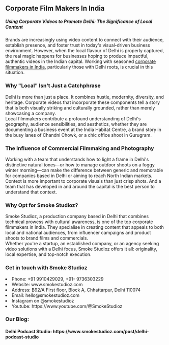 <h2>Corporate Film Makers In India</h2>
<h5>Using Corporate Videos to Promote Delhi: The Significance of Local Content</h5>
Brands are increasingly using video content to connect with their audience, establish presence, and foster trust in today's visual-driven business environment. However, when the local flavour of Delhi is properly captured, the real magic happens for businesses hoping to produce impactful, authentic videos in the Indian capital. Working with seasoned <a href="https://smokestudioz.com/" title="corporate filmmakers in India" alt"corporate filmmakers in India" >corporate filmmakers in India</a>, particularly those with Delhi roots, is crucial in this situation.<br>
<h3>Why "Local" Isn't Just a Catchphrase</h3>
Delhi is more than just a place. It combines hustle, modernity, diversity, and heritage. Corporate videos that incorporate these components tell a story that is both visually striking and culturally grounded, rather than merely showcasing a company.<br>
Local filmmakers contribute a profound understanding of Delhi's geography, audience sensibilities, and aesthetics, whether they are documenting a business event at the India Habitat Centre, a brand story in the busy lanes of Chandni Chowk, or a chic office shoot in Gurugram.<br>
<h3>The Influence of Commercial Filmmaking and Photography</h3>
Working with a team that understands how to light a frame in Delhi's distinctive natural tones—or how to manage outdoor shoots on a foggy winter morning—can make the difference between generic and memorable for companies based in Delhi or aiming to reach North Indian markets.<br>
Context is more important to corporate visuals than just crisp shots. And a team that has developed in and around the capital is the best person to understand that context.<br>
<h3>Why Opt for Smoke Studioz?</h3>
Smoke Studioz, a production company based in Delhi that combines technical prowess with cultural awareness, is one of the top <a href"https://www.smokestudioz.com/services" title"corporate filmmakers in India" alt"corporate filmmakers in India" >corporate filmmakers in India</a>. They specialise in creating content that appeals to both local and national audiences, from influencer campaigns and product shoots to brand films and commercials.<br>
Whether you're a startup, an established company, or an agency seeking video solutions with a Delhi focus, Smoke Studioz offers it all: originality, local expertise, and top-notch execution.<br>
<h3>Get in touch with Smoke Studioz </h3>
<li>Phone: +91 9910429029, +91- 9736303229</li>
<li>Website: www.smokestudioz.com</li>
<li>Address: B92/A First floor, Block A, Chhattarpur, Delhi 110074</li>
<li>Email: hello@smokestudioz.com</li>
<li>Instagram on  @smokestudioz </li>
<li>Youtube: https://www.youtube.com/@SmokeStudioz</li>
<h3>Our Blog: </h3>
<h4>Delhi Podcast Studio: https://www.smokestudioz.com/post/delhi-podcast-studio</h4>

